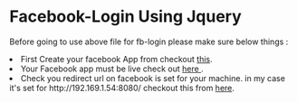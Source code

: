 # Facebook-Login Using Jquery 
Before going to use above file for fb-login please make sure below things :

<li> First Create your facebook App from checkout <a href="https://www.codexworld.com/create-facebook-app-id-app-secret/">this</a>.</li>
<li> Your Facebook app must be live check out <a href="https://stackoverflow.com/questions/20696738/i-am-new-how-do-i-make-my-app-live-on-fb"> here </a>.</li>
<li> Check you redirect url on facebook is set for your machine. in my case it's set for http://192.169.1.54:8080/ checkout this from
    <a href="https://auth0.com/docs/connections/social/facebook" >here</a>.</li>
    
